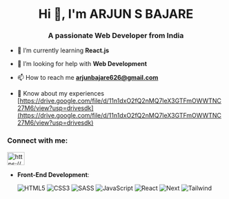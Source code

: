 <h1 align="center">Hi 👋, I'm ARJUN S BAJARE</h1>
<h3 align="center">A passionate Web Developer from India</h3>

- 🌱 I’m currently learning **React.js**

- 🤝 I’m looking for help with **Web Development**

- 📫 How to reach me **arjunbajare626@gmail.com**

- 📄 Know about my experiences [https://drive.google.com/file/d/11n1dxO2fQ2nMQ7leX3GTFmOWWTNC27M6/view?usp=drivesdk](https://drive.google.com/file/d/11n1dxO2fQ2nMQ7leX3GTFmOWWTNC27M6/view?usp=drivesdk)

<h3 align="left">Connect with me:</h3>
<p align="left">
<a href="https://www.linkedin.com/in/arjun-bajare/" target="blank"><img align="center" src="https://raw.githubusercontent.com/rahuldkjain/github-profile-readme-generator/master/src/images/icons/Social/linked-in-alt.svg" alt="https://www.linkedin.com/in/arjun-bajare/" height="30" width="40" /></a>
</p>


<p align="center">

- **Front-End Development**:

  ![HTML5](https://img.shields.io/badge/HTML5%20-%23E34F26.svg?style=for-the-badge&logo=html5&logoColor=white)
  ![CSS3](https://img.shields.io/badge/CSS%20-%231572B6.svg?style=for-the-badge&logo=css3&logoColor=white)
  ![SASS](https://img.shields.io/badge/SASS%20-%231572B6.svg?style=for-the-badge&logo=sass&logoColor=white&color=fc03e8)
  ![JavaScript](https://img.shields.io/badge/JavaScript%20-%23F7DF1E.svg?style=for-the-badge&logo=javascript&logoColor=black)
  ![React](https://img.shields.io/badge/React%20-%231572B6.svg?style=for-the-badge&logo=react&logoColor=white)
  ![Next](https://img.shields.io/badge/Next%20-%231572B6.svg?style=for-the-badge&logo=nextdotjs&logoColor=white&color=black)
  ![Tailwind](https://img.shields.io/badge/Tailwind%20-%231572B6.svg?style=for-the-badge&logo=tailwindcss&logoColor=white&color=blue)
 
 </p>
















